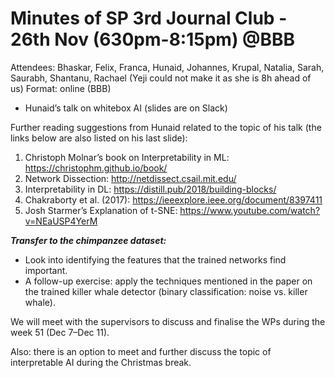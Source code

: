 # Minutes of SP 3rd Journal Club - 26th Nov (630pm-8:15pm) \@BBB

Attendees: Bhaskar, Felix, Franca, Hunaid, Johannes, Krupal, Natalia, Sarah, Saurabh, Shantanu, Rachael (Yeji could not make it as she is 8h ahead of us)
Format: online (BBB)

- Hunaid’s talk on whitebox AI (slides are on Slack)

Further reading suggestions from Hunaid related to the topic of his talk (the links below are also listed on his last slide):

1. Christoph Molnar’s book on Interpretability in ML: <https://christophm.github.io/book/>
2. Network Dissection: <http://netdissect.csail.mit.edu/>
3. Interpretability in DL: <https://distill.pub/2018/building-blocks/>
4. Chakraborty et al. (2017): <https://ieeexplore.ieee.org/document/8397411>
5. Josh Starmer’s Explanation of t-SNE: <https://www.youtube.com/watch?v=NEaUSP4YerM>

**_Transfer to the chimpanzee dataset:_**
- Look into identifying the features that the trained networks find important.
- A follow-up exercise: apply the techniques mentioned in the paper on the trained killer whale detector (binary classification: noise vs. killer whale).

We will meet with the supervisors to discuss and finalise the WPs during the week 51 (Dec 7–Dec 11).

Also: there is an option to meet and further discuss the topic of interpretable AI during the Christmas break.
